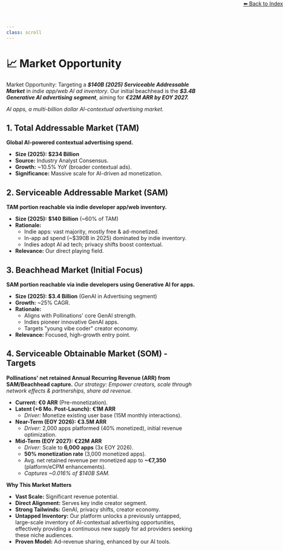 ```yaml
---
class: scroll
---
```


<div style="text-align: right; position: absolute; top: 0; right: 0;">
<a href="/1">⬅️ Back to Index</a>
</div>

# 📈 **Market Opportunity**

<div class="bg-purple-100 p-1 pl-6 pr-6 rounded-lg border-l-4 border-purple-500 mb-6">
  <p class="text-purple-800">Market Opportunity: Targeting a <strong><em>$140B (2025) Serviceable Addressable Market</em></strong> in <em>indie app/web AI ad inventory</em>. Our initial beachhead is the <strong><em>$3.4B Generative AI advertising segment</em></strong>, aiming for <strong><em>€22M ARR by EOY 2027.</em></strong></p>
</div>

*AI apps, a multi-billion dollar AI-contextual advertising market.*

## 1. Total Addressable Market (TAM)

**Global AI-powered contextual advertising spend.**

*   **Size (2025):** **$234 Billion**
*   **Source:** Industry Analyst Consensus.
*   **Growth:** ~10.5% YoY (broader contextual ads).
*   **Significance:** Massive scale for AI-driven ad monetization.

## 2. Serviceable Addressable Market (SAM)

**TAM portion reachable via indie developer app/web inventory.**

*   **Size (2025):** **$140 Billion** (~60% of TAM)
*   **Rationale:**
    *   Indie apps: vast majority, mostly free & ad-monetized.
    *   In-app ad spend (~$390B in 2025) dominated by indie inventory.
    *   Indies adopt AI ad tech; privacy shifts boost contextual.
*   **Relevance:** Our direct playing field.

## 3. Beachhead Market (Initial Focus)

**SAM portion reachable via indie developers using Generative AI for apps.**

*   **Size (2025):** **$3.4 Billion** (GenAI in Advertising segment)
*   **Growth:** ~25% CAGR.
*   **Rationale:**
    *   Aligns with Pollinations' core GenAI strength.
    *   Indies pioneer innovative GenAI apps.
    *   Targets "young vibe coder" creator economy.
*   **Relevance:** Focused, high-growth entry point.

## 4. Serviceable Obtainable Market (SOM) - Targets

**Pollinations' net retained Annual Recurring Revenue (ARR) from SAM/Beachhead capture.**
*Our strategy: Empower creators, scale through network effects & partnerships, share ad revenue.*

*   **Current:** **€0 ARR** (Pre-monetization).
*   **Latent (+6 Mo. Post-Launch):** **€1M ARR**
    *   *Driver:* Monetize existing user base (15M monthly interactions).
*   **Near-Term (EOY 2026):** **€3.5M ARR**
    *   *Driver:* 2,000 apps platformed (40% monetized), initial revenue optimization.
*   **Mid-Term (EOY 2027):** **€22M ARR**
    *   *Driver:* Scale to **6,000 apps** (3x EOY 2026).
    *   **50% monetization rate** (3,000 monetized apps).
    *   Avg. net retained revenue per monetized app to **~€7,350** (platform/eCPM enhancements).
    *   *Captures ~0.016% of $140B SAM.*

**Why This Market Matters**

*   **Vast Scale:** Significant revenue potential.
*   **Direct Alignment:** Serves key indie creator segment.
*   **Strong Tailwinds:** GenAI, privacy shifts, creator economy.
*   **Untapped Inventory:** Our platform unlocks a previously untapped, large-scale inventory of AI-contextual advertising opportunities, effectively providing a continuous new supply for ad providers seeking these niche audiences.
*   **Proven Model:** Ad-revenue sharing, enhanced by our AI tools.